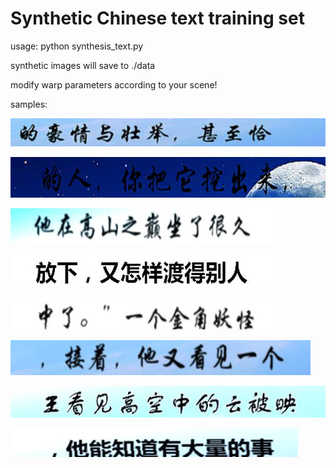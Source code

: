 # Synthetic Chinese text training set

usage:
python synthesis_text.py

synthetic images will save to ./data

modify  warp parameters according to your scene!

samples:

![Alt text](https://github.com/dcrmg/synthesis_text/blob/master/data/0/020128f5-4a6d-11e8-a0a6-000c297c44cb.jpg)

![Alt text](https://github.com/dcrmg/synthesis_text/blob/master/data/0/883ab64e-4a6b-11e8-a0a6-000c297c44cb.jpg)

![Alt text](https://github.com/dcrmg/synthesis_text/blob/master/data/0/958b0f15-4a6c-11e8-a0a6-000c297c44cb.jpg)

![Alt text](https://github.com/dcrmg/synthesis_text/blob/master/data/0/fd414fe5-4a6c-11e8-a0a6-000c297c44cb.jpg)

![Alt text](https://github.com/dcrmg/synthesis_text/blob/master/data/0/fe6c8478-4a6c-11e8-a0a6-000c297c44cb.jpg)

![Alt text](https://github.com/dcrmg/synthesis_text/blob/master/data/0/fe6c8480-4a6c-11e8-a0a6-000c297c44cb.jpg)

![Alt text](https://github.com/dcrmg/synthesis_text/blob/master/data/0/ffd7417e-4a6c-11e8-a0a6-000c297c44cb.jpg)

![Alt text](https://github.com/dcrmg/synthesis_text/blob/master/data/0/ffd7418e-4a6c-11e8-a0a6-000c297c44cb.jpg)
